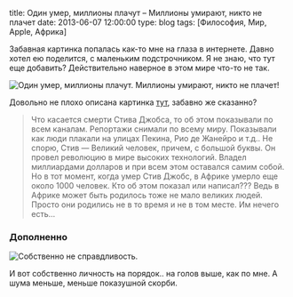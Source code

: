 title: Один умер, миллионы плачут – Миллионы умирают, никто не плачет
date: 2013-06-07 12:00:00
type: blog
tags: [Философия, Мир, Apple, Африка]

Забавная картинка попалась как-то мне на глаза в интернете. Давно хотел ею поделится, с маленьким подстрочником. Я не знаю, что тут еще добавить? Действительно наверное в этом мире что-то не так.

![Один умер, миллионы плачут. Миллионы умирают, никто не плачет!](http://macgera.s3.amazonaws.com/old-media/files/jobs_and_africa.jpg)

Довольно не плохо описана картинка [тут](http://ritmlife.ru/category-articles/42-misc/249-pravda-zhizni-umiraet-odin-plachut-millioni-emiraeut-millioni-nikto-ne-lachet.html), забавно же сказанно?


>Что касается смерти Стива Джобса, то об этом показывали по всем каналам. Репортажи снимали по всему миру. Показывали как люди плакали на улицах Пекина, Рио де Жанейро и т.д.. Не спорю, Стив — Великий человек, причем, с большой буквы. Он провел революцию в мире высоких технологий. Владел миллиардами долларов и при всем этом оставался самим собой. Но в тот момент, когда умер Стив Джобс, в Африке умерло еще около 1000 человек. Кто об этом показал или написал??? Ведь в Африке может быть родилось тоже не мало великих людей. Просто они родились не в то время и не в том месте. Им нечего есть...

### Дополненно

![Собственно не справдливость.](http://macgera.s3.amazonaws.com/old-media/files/ritchie.jpg)

И вот собственно личность на порядок.. на голов выше, как по мне. А шума меньше, меньше показушной скорби.
